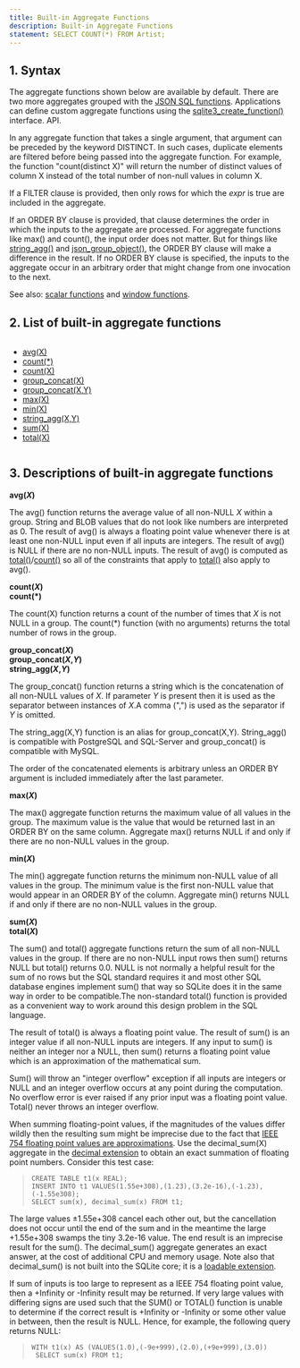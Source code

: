 ```yaml
---
title: Built-in Aggregate Functions
description: Built-in Aggregate Functions
statement: SELECT COUNT(*) FROM Artist;
---
```


## 1. Syntax

<!-- do-not-touch-svg-import: 'aggfunc.svg' -->

The aggregate functions shown below are available by default. There are
two more aggregates grouped with the
<a href="https://www.sqlite.org/json1.html" target="_blank">JSON SQL
functions</a>. Applications can define custom aggregate functions using
the <a href="https://www.sqlite.org/c3ref/create_function.html"
target="_blank">sqlite3_create_function()</a> interface. API.

In any aggregate function that takes a single argument, that argument
can be preceded by the keyword DISTINCT. In such cases, duplicate
elements are filtered before being passed into the aggregate function.
For example, the function "count(distinct X)" will return the number of
distinct values of column X instead of the total number of non-null
values in column X.

<span id="aggfilter"></span>

If a FILTER clause is provided, then only rows for which the *expr* is
true are included in the aggregate.

<span id="aggorderby"></span>

If an ORDER BY clause is provided, that clause determines the order in
which the inputs to the aggregate are processed. For aggregate functions
like max() and count(), the input order does not matter. But for things
like [string_agg()](lang_aggfunc#group_concat) and
<a href="https://www.sqlite.org/json1.html#jgroupobject"
target="_blank">json_group_object()</a>, the ORDER BY clause will make a
difference in the result. If no ORDER BY clause is specified, the inputs
to the aggregate occur in an arbitrary order that might change from one
invocation to the next.

See also: [scalar functions](lang_corefunc) and
<a href="https://www.sqlite.org/windowfunctions.html"
target="_blank">window functions</a>. <span id="aggfunclist"></span>

## 2. List of built-in aggregate functions

<div class="columns">

- [avg(X)](lang_aggfunc#avg)
- [count(\*)](lang_aggfunc#count)
- [count(X)](lang_aggfunc#count)
- [group_concat(X)](lang_aggfunc#group_concat)
- [group_concat(X,Y)](lang_aggfunc#group_concat)
- [max(X)](lang_aggfunc#max_agg)
- [min(X)](lang_aggfunc#min_agg)
- [string_agg(X,Y)](lang_aggfunc#group_concat)
- [sum(X)](lang_aggfunc#sumunc)
- [total(X)](lang_aggfunc#sumunc)

</div>

## 3. Descriptions of built-in aggregate functions

<span id="avg"></span>

**avg(*X*)**

The avg() function returns the average value of all non-NULL *X* within
a group. String and BLOB values that do not look like numbers are
interpreted as 0. The result of avg() is always a floating point value
whenever there is at least one non-NULL input even if all inputs are
integers. The result of avg() is NULL if there are no non-NULL inputs.
The result of avg() is computed as
[total()](lang_aggfunc#sumunc)/[count()](lang_aggfunc#count) so all of
the constraints that apply to [total()](lang_aggfunc#sumunc) also apply
to avg().

<span id="count"></span>

**count(*X*)  
count(\*)**

The count(X) function returns a count of the number of times that *X* is
not NULL in a group. The count(\*) function (with no arguments) returns
the total number of rows in the group.

<span id="group_concat"></span>

**group_concat(*X*)  
group_concat(*X*,*Y*)  
string_agg(*X*,*Y*)**

The group_concat() function returns a string which is the concatenation
of all non-NULL values of *X*. If parameter *Y* is present then it is
used as the separator between instances of *X*.A comma (",") is used as
the separator if *Y* is omitted.

The string_agg(X,Y) function is an alias for group_concat(X,Y).
String_agg() is compatible with PostgreSQL and SQL-Server and
group_concat() is compatible with MySQL.

The order of the concatenated elements is arbitrary unless an ORDER BY
argument is included immediately after the last parameter.

<span id="max_agg"></span>

**max(*X*)**

The max() aggregate function returns the maximum value of all values in
the group. The maximum value is the value that would be returned last in
an ORDER BY on the same column. Aggregate max() returns NULL if and only
if there are no non-NULL values in the group.

<span id="min_agg"></span>

**min(*X*)**

The min() aggregate function returns the minimum non-NULL value of all
values in the group. The minimum value is the first non-NULL value that
would appear in an ORDER BY of the column. Aggregate min() returns NULL
if and only if there are no non-NULL values in the group.

<span id="sumunc"></span>

**sum(*X*)  
total(*X*)**

The sum() and total() aggregate functions return the sum of all non-NULL
values in the group. If there are no non-NULL input rows then sum()
returns NULL but total() returns 0.0. NULL is not normally a helpful
result for the sum of no rows but the SQL standard requires it and most
other SQL database engines implement sum() that way so SQLite does it in
the same way in order to be compatible.The non-standard total() function
is provided as a convenient way to work around this design problem in
the SQL language.

The result of total() is always a floating point value. The result of
sum() is an integer value if all non-NULL inputs are integers. If any
input to sum() is neither an integer nor a NULL, then sum() returns a
floating point value which is an approximation of the mathematical sum.

Sum() will throw an "integer overflow" exception if all inputs are
integers or NULL and an integer overflow occurs at any point during the
computation. No overflow error is ever raised if any prior input was a
floating point value. Total() never throws an integer overflow.

When summing floating-point values, if the magnitudes of the values
differ wildly then the resulting sum might be imprecise due to the fact
that <a href="https://www.sqlite.org/floatingpoint.html#fpapprox"
target="_blank">IEEE 754 floating point values are approximations</a>.
Use the decimal_sum(X) aggregate in the
<a href="https://www.sqlite.org/floatingpoint.html#decext"
target="_blank">decimal extension</a> to obtain an exact summation of
floating point numbers. Consider this test case:

>     CREATE TABLE t1(x REAL);
>     INSERT INTO t1 VALUES(1.55e+308),(1.23),(3.2e-16),(-1.23),(-1.55e308);
>     SELECT sum(x), decimal_sum(x) FROM t1;

The large values ±1.55e+308 cancel each other out, but the cancellation
does not occur until the end of the sum and in the meantime the large
+1.55e+308 swamps the tiny 3.2e-16 value. The end result is an imprecise
result for the sum(). The decimal_sum() aggregate generates an exact
answer, at the cost of additional CPU and memory usage. Note also that
decimal_sum() is not built into the SQLite core; it is a
<a href="https://www.sqlite.org/loadext.html" target="_blank">loadable
extension</a>.

If sum of inputs is too large to represent as a IEEE 754 floating point
value, then a +Infinity or -Infinity result may be returned. If very
large values with differing signs are used such that the SUM() or
TOTAL() function is unable to determine if the correct result is
+Infinity or -Infinity or some other value in between, then the result
is NULL. Hence, for example, the following query returns NULL:

>     WITH t1(x) AS (VALUES(1.0),(-9e+999),(2.0),(+9e+999),(3.0))
>      SELECT sum(x) FROM t1;
